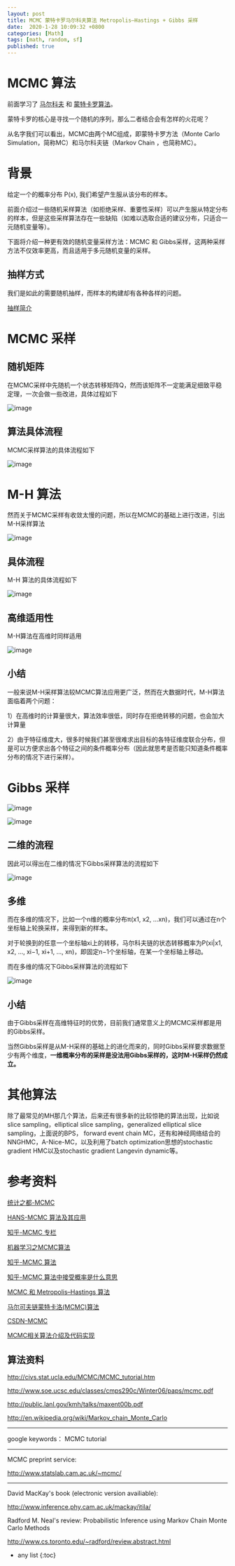 ```yaml
---
layout: post
title: MCMC 蒙特卡罗马尔科夫算法 Metropolis–Hastings + Gibbs 采样
date:  2020-1-28 10:09:32 +0800
categories: [Math]
tags: [math, random, sf]
published: true
---
```


# MCMC 算法

前面学习了 [马尔科夫](https://houbb.github.io/2020/01/28/math-01-markov-chain) 和 [蒙特卡罗算法](https://houbb.github.io/2020/01/28/math-03-monte-carlo-method)。

蒙特卡罗的核心是寻找一个随机的序列，那么二者结合会有怎样的火花呢？

从名字我们可以看出，MCMC由两个MC组成，即蒙特卡罗方法（Monte Carlo Simulation，简称MC）和马尔科夫链（Markov Chain ，也简称MC）。

# 背景

给定一个的概率分布 P(x), 我们希望产生服从该分布的样本。

前面介绍过一些随机采样算法（如拒绝采样、重要性采样）可以产生服从特定分布的样本，但是这些采样算法存在一些缺陷（如难以选取合适的建议分布，只适合一元随机变量等）。

下面将介绍一种更有效的随机变量采样方法：MCMC 和 Gibbs采样，这两种采样方法不仅效率更高，而且适用于多元随机变量的采样。

## 抽样方式

我们是如此的需要随机抽样，而样本的构建却有各种各样的问题。

[抽样简介]()

# MCMC 采样

## 随机矩阵

在MCMC采样中先随机一个状态转移矩阵Q，然而该矩阵不一定能满足细致平稳定理，一次会做一些改进，具体过程如下

![image](https://user-images.githubusercontent.com/18375710/73349210-bfad0800-42c5-11ea-8477-af84b17cff34.png)

## 算法具体流程

MCMC采样算法的具体流程如下

![image](https://user-images.githubusercontent.com/18375710/73349325-f3882d80-42c5-11ea-9fc1-556a7e3e2f6d.png)

# M-H 算法

然而关于MCMC采样有收敛太慢的问题，所以在MCMC的基础上进行改进，引出M-H采样算法

![image](https://user-images.githubusercontent.com/18375710/73349438-24686280-42c6-11ea-9313-886812b489e9.png)

## 具体流程

M-H 算法的具体流程如下

![image](https://user-images.githubusercontent.com/18375710/73349877-f33c6200-42c6-11ea-8a5c-02f568152083.png)

## 高维适用性 

M-H算法在高维时同样适用

![image](https://user-images.githubusercontent.com/18375710/73349934-0e0ed680-42c7-11ea-99c8-3e26436eff40.png)

## 小结

一般来说M-H采样算法较MCMC算法应用更广泛，然而在大数据时代，M-H算法面临着两个问题：

1）在高维时的计算量很大，算法效率很低，同时存在拒绝转移的问题，也会加大计算量

2）由于特征维度大，很多时候我们甚至很难求出目标的各特征维度联合分布，但是可以方便求出各个特征之间的条件概率分布（因此就思考是否能只知道条件概率分布的情况下进行采样）。

# Gibbs 采样

![image](https://user-images.githubusercontent.com/18375710/73350176-82e21080-42c7-11ea-936a-668cada52332.png)

![image](https://user-images.githubusercontent.com/18375710/73350344-cc326000-42c7-11ea-9c39-05ce68432215.png)

## 二维的流程

因此可以得出在二维的情况下Gibbs采样算法的流程如下

![image](https://user-images.githubusercontent.com/18375710/73350426-f1bf6980-42c7-11ea-8125-f7792baad09a.png)

## 多维

而在多维的情况下，比如一个n维的概率分布π(x1, x2, ...xn)，我们可以通过在n个坐标轴上轮换采样，来得到新的样本。

对于轮换到的任意一个坐标轴xi上的转移，马尔科夫链的状态转移概率为P(xi|x1, x2, ..., xi−1, xi+1, ..., xn)，即固定n−1个坐标轴，在某一个坐标轴上移动。

而在多维的情况下Gibbs采样算法的流程如下

![image](https://user-images.githubusercontent.com/18375710/73350547-3519d800-42c8-11ea-872f-3fb35ed5412c.png)

## 小结

由于Gibbs采样在高维特征时的优势，目前我们通常意义上的MCMC采样都是用的Gibbs采样。

当然Gibbs采样是从M-H采样的基础上的进化而来的，同时Gibbs采样要求数据至少有两个维度，**一维概率分布的采样是没法用Gibbs采样的，这时M-H采样仍然成立。**

# 其他算法

除了最常见的MH那几个算法，后来还有很多新的比较惊艳的算法出现，比如说slice sampling，elliptical slice sampling，generalized elliptical slice sampling，上面说的BPS， forward event chain MC，还有和神经网络结合的NNGHMC，A-Nice-MC，以及利用了batch optimization思想的stochastic gradient HMC以及stochastic gradient Langevin dynamic等。

# 参考资料

[统计之都-MCMC](https://cosx.org/tags/mcmc/)

[HANS-MCMC 算法及其应用](https://www.hanspub.org/journal/PaperInformation.aspx?paperID=28230)

[知乎-MCMC 专栏](https://zhuanlan.zhihu.com/p/37121528)

[机器学习之MCMC算法](https://www.cnblogs.com/jiangxinyang/p/9359276.html)

[知乎-MCMC 算法](https://zhuanlan.zhihu.com/p/30003899)

[知乎-MCMC 算法中接受概率是什么意思](https://www.zhihu.com/question/20743905/answer/155412666)

[MCMC 和 Metropolis–Hastings 算法](http://www.sohu.com/a/216720349_100091665)

[马尔可夫链蒙特卡洛(MCMC)算法](https://www.jianshu.com/p/ee5ea1c973c7)

[CSDN-MCMC](https://blog.csdn.net/chenshulong/article/details/78906129)

[MCMC相关算法介绍及代码实现](https://blog.csdn.net/Dark_Scope/article/details/78937731)

## 算法资料

http://civs.stat.ucla.edu/MCMC/MCMC_tutorial.htm

http://www.soe.ucsc.edu/classes/cmps290c/Winter06/paps/mcmc.pdf

http://public.lanl.gov/kmh/talks/maxent00b.pdf

http://en.wikipedia.org/wiki/Markov_chain_Monte_Carlo

--------------------------------------------------------------------------------

google keywords： MCMC tutorial

--------------------------------------------------------------------------------

MCMC preprint service:

http://www.statslab.cam.ac.uk/~mcmc/

--------------------------------------------------------------------------------

David MacKay's book
(electronic version availiable):

http://www.inference.phy.cam.ac.uk/mackay/itila/

Radford M. Neal's review: Probabilistic Inference using Markov Chain Monte Carlo Methods

http://www.cs.toronto.edu/~radford/review.abstract.html


* any list
{:toc}